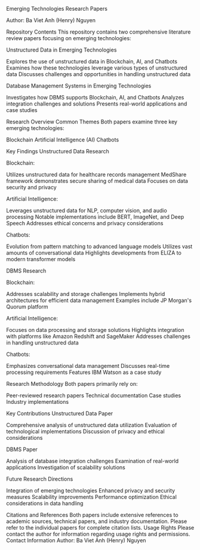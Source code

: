 Emerging Technologies Research Papers

Author: Ba Viet Anh (Henry) Nguyen

Repository Contents
This repository contains two comprehensive literature review papers focusing on emerging technologies:

Unstructured Data in Emerging Technologies

Explores the use of unstructured data in Blockchain, AI, and Chatbots
Examines how these technologies leverage various types of unstructured data
Discusses challenges and opportunities in handling unstructured data


Database Management Systems in Emerging Technologies

Investigates how DBMS supports Blockchain, AI, and Chatbots
Analyzes integration challenges and solutions
Presents real-world applications and case studies



Research Overview
Common Themes
Both papers examine three key emerging technologies:

Blockchain
Artificial Intelligence (AI)
Chatbots

Key Findings
Unstructured Data Research

Blockchain:

Utilizes unstructured data for healthcare records management
MedShare framework demonstrates secure sharing of medical data
Focuses on data security and privacy


Artificial Intelligence:

Leverages unstructured data for NLP, computer vision, and audio processing
Notable implementations include BERT, ImageNet, and Deep Speech
Addresses ethical concerns and privacy considerations


Chatbots:

Evolution from pattern matching to advanced language models
Utilizes vast amounts of conversational data
Highlights developments from ELIZA to modern transformer models



DBMS Research

Blockchain:

Addresses scalability and storage challenges
Implements hybrid architectures for efficient data management
Examples include JP Morgan's Quorum platform


Artificial Intelligence:

Focuses on data processing and storage solutions
Highlights integration with platforms like Amazon Redshift and SageMaker
Addresses challenges in handling unstructured data


Chatbots:

Emphasizes conversational data management
Discusses real-time processing requirements
Features IBM Watson as a case study



Research Methodology
Both papers primarily rely on:

Peer-reviewed research papers
Technical documentation
Case studies
Industry implementations

Key Contributions
Unstructured Data Paper

Comprehensive analysis of unstructured data utilization
Evaluation of technological implementations
Discussion of privacy and ethical considerations

DBMS Paper

Analysis of database integration challenges
Examination of real-world applications
Investigation of scalability solutions

Future Research Directions

Integration of emerging technologies
Enhanced privacy and security measures
Scalability improvements
Performance optimization
Ethical considerations in data handling

Citations and References
Both papers include extensive references to academic sources, technical papers, and industry documentation. Please refer to the individual papers for complete citation lists.
Usage Rights
Please contact the author for information regarding usage rights and permissions.
Contact Information
Author: Ba Viet Anh (Henry) Nguyen
